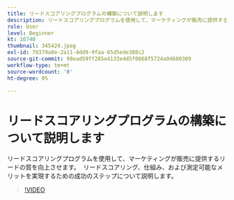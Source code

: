 ```yaml
---
title: リードスコアリングプログラムの構築について説明します
description: リードスコアリングプログラムを使用して、マーケティングが販売に提供するリードの質を向上させます。  リードスコアリング、仕組み、および測定可能なメリットを実現するための成功のステップについて説明します。
role: User
level: Beginner
kt: 10740
thumbnail: 345424.jpeg
exl-id: 70379a0e-2a11-4dd9-9faa-65d5ede388c2
source-git-commit: 98ead59ff285e4133e4d5f0668f5724a9d680309
workflow-type: tm+mt
source-wordcount: '0'
ht-degree: 0%

---
```


# リードスコアリングプログラムの構築について説明します

リードスコアリングプログラムを使用して、マーケティングが販売に提供するリードの質を向上させます。  リードスコアリング、仕組み、および測定可能なメリットを実現するための成功のステップについて説明します。

>[!VIDEO](https://video.tv.adobe.com/v/345424/?quality=12&learn=on)
